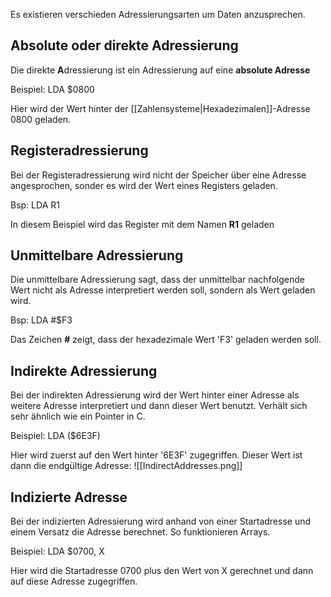 Es existieren verschieden Adressierungsarten um Daten anzusprechen.

## Absolute oder direkte Adressierung
Die direkte **A**dressierung ist ein Adressierung auf eine **absolute Adresse**

Beispiel: LDA $0800

Hier wird der Wert hinter der [[Zahlensysteme|Hexadezimalen]]-Adresse 0800 geladen.

## Registeradressierung
Bei der Registeradressierung wird nicht der Speicher über eine Adresse angesprochen, sonder es wird der Wert eines Registers geladen.

Bsp: LDA R1

In diesem Beispiel wird das Register mit dem Namen **R1** geladen

## Unmittelbare Adressierung
Die unmittelbare Adressierung sagt, dass der unmittelbar nachfolgende Wert nicht als Adresse interpretiert werden soll, sondern als Wert geladen wird.

Bsp: LDA #$F3

Das Zeichen **#** zeigt, dass der hexadezimale Wert 'F3' geladen werden soll.

## Indirekte Adressierung
Bei der indirekten Adressierung wird der Wert hinter einer Adresse als weitere Adresse interpretiert und dann dieser Wert benutzt. Verhält sich sehr ähnlich wie ein Pointer in C.

Beispiel: LDA ($6E3F)

Hier wird zuerst auf den Wert hinter '6E3F' zugegriffen. Dieser Wert ist dann die endgültige Adresse:
![[IndirectAddresses.png]]

## Indizierte Adresse
Bei der indizierten Adressierung wird anhand von einer Startadresse und einem Versatz die Adresse berechnet. So funktionieren Arrays.

Beispiel: LDA $0700, X

Hier wird die Startadresse 0700 plus den Wert von X gerechnet und dann auf diese Adresse zugegriffen.


